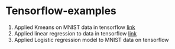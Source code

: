 # Tensorflow-examples
1.  Applied Kmeans on MNIST data in tensorflow <a href="https://github.com/amraw/Tensorflow-examples/blob/master/Simple%20Models/kmeans.py"> link </a>
2. Applied linear regression to data in tensorflow <a href="https://github.com/amraw/Tensorflow-examples/blob/master/Simple%20Models/linear%20Regression.py"> link </a>
3. Applied Logistic regression model to MNIST data on tensorflow <a href="https://github.com/amraw/Tensorflow-examples/blob/master/Simple%20Models/logistic_regression.py">

